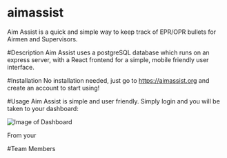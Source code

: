 # aimassist

Aim Assist is a quick and simple way to keep track of EPR/OPR bullets for Airmen and Supervisors.

#Description
Aim Assist uses a postgreSQL database which runs on an express server, with a React frontend for a simple, mobile friendly user interface.

#Installation
No installation needed, just go to https://aimassist.org and create an account to start using!

#Usage
Aim Assist is simple and user friendly. Simply login and you will be taken to your dashboard:

![Image of Dashboard](http://url/to/img.png)

From your 

#Team Members


